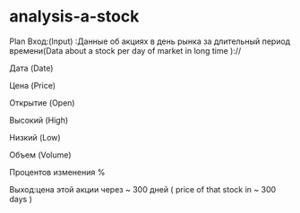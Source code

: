 # analysis-a-stock
Plan Вход:(Input) :Данные об акциях в день рынка за длительный период времени(Data about a stock per day of market in long time )://


 
 Дата (Date)

Цена (Price)

Открытие (Open)

Высокий (High)

Низкий (Low)

Объем (Volume)

Процентов изменения %

Выход:цена этой акции через ~ 300 дней ( price of that stock in ~ 300 days )
